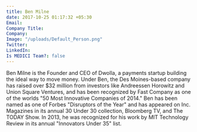```yaml
---
title: Ben Milne
date: 2017-10-25 01:17:32 +05:30
Email: 
Company Title: 
Company: 
Image: "/uploads/Default_Person.png"
Twitter: 
LinkedIn: 
Is MEDICI Team?: false
---
```


Ben Milne is the Founder and CEO of Dwolla, a payments startup building the
ideal way to move money. Under Ben, the Des Moines-based company has raised over $32 million from investors like Andreessen Horowitz and Union Square Ventures, and has been recognized by Fast Company as one of the worlds "50 Most Innovative Companies of 2014." Ben has been named as one of Forbes "Disruptors of the Year" and has appeared on Inc. Magazines in its annual 30 Under 30 collection, Bloomberg TV, and The TODAY Show. In 2013, he was recognized for his work by MIT Technology Review in its annual "Innovators Under 35" list.